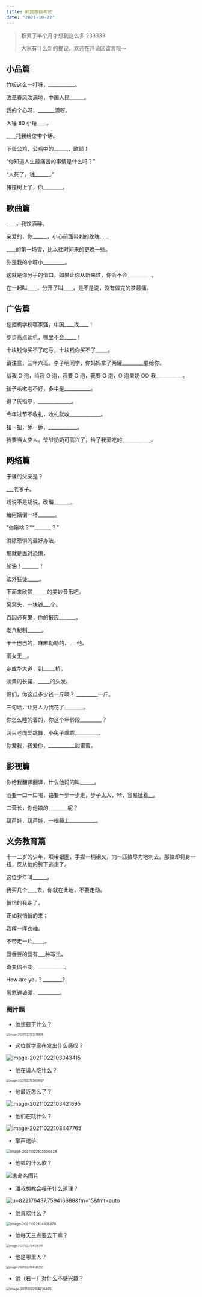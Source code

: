 ```yaml
---
title: 网民等级考试
date: "2021-10-22"
---
```


> 积累了半个月才想到这么多 233333
>
> 大家有什么新的提议，欢迎在评论区留言哦～

## 小品篇

竹板这么一打呀，\_\_\_\_\_\_\_\_\_\_\_。

改革春风吹满地，中国人民\_\_\_\_\_\_。

我的个心呀，\_\_\_\_\_\_\_滴呀。

大锤 80 小锤\_\_\_\_。

\_\_\_\_托我给您带个话。

下蛋公鸡，公鸡中的\_\_\_\_\_\_，欧耶！

“你知道人生最痛苦的事情是什么吗？”

“人死了，钱\_\_\_\_\_\_。”

猪撞树上了，你\_\_\_\_\_\_\_\_。

## 歌曲篇

\_\_\_\_，我饮酒醉。

亲爱的，你\_\_\_\_\_\_，小心前面带刺的玫瑰……

\_\_\_\_的第一场雪，比以往时间来的更晚一些。

你是我的小呀小\_\_\_\_\_\_\_\_\_。

这就是你分手的借口，如果让你从新来过，你会不会\_\_\_\_\_\_\_\_\_\_。

在一起叫\_\_\_\_，分开了叫\_\_\_\_，是不是说，没有做完的梦最痛。

## 广告篇

挖掘机学校哪家强，中国\_\_\_\_找\_\_\_\_！

步步高点读机，哪里不会\_\_\_\_\_！

十块钱你买不了吃亏，十块钱你买不了\_\_\_\_\_。

请注意，三年六班。李子明同学，你妈妈拿了两罐\_\_\_\_\_\_\_\_\_要给你。

给我 O 泡，给我 O 泡，我要 O 泡，我要 O 泡，O 泡果奶 OO 我\_\_\_\_\_\_\_\_\_\_\_。

孩子咳嗽老不好，多半是\_\_\_\_\_\_\_\_\_\_\_。

得了灰指甲，\_\_\_\_\_\_\_\_\_\_\_\_\_\_。

今年过节不收礼，收礼就收\_\_\_\_\_\_\_\_\_\_\_\_\_。

扭一扭，舔一舔，\_\_\_\_\_\_\_\_\_\_\_\_。

我要当太空人，爷爷奶奶可高兴了，给了我爱吃的\_\_\_\_\_\_\_\_\_\_\_\_。

## 网络篇

于谦的父亲是？

\_\_\_老爷子。

戏说不是胡说，改编\_\_\_\_\_\_\_。

给阿姨倒一杯\_\_\_\_\_\_\_。

”你瞅啥？”“\_\_\_\_\_\_\_？”

消除恐惧的最好办法，

那就是面对恐惧，

加油！\_\_\_\_\_\_\_！

法外狂徒\_\_\_\_\_。

下面来欣赏\_\_\_\_\_\_的美妙音乐吧。

窝窝头，一块钱\_\_\_个。

百因必有果，你的报应\_\_\_\_\_\_\_。

老八秘制\_\_\_\_\_\_。

干干巴巴的，麻麻勒勒的，\_\_\_他。

雨女无\_\_。

走成华大道，到\_\_\_\_\_桥。

淡黄的长裙，\_\_\_\_\_的头发。

哥们，你这瓜多少钱一斤啊？ \_\_\_\_\_\_\_\_\_一斤。

三句话，让男人为我花了\_\_\_\_\_\_\_\_。

你怎么睡的着的，你这个年龄段\_\_\_\_\_\_\_\_\_？

两只老虎爱跳舞，小兔子乖乖\_\_\_\_\_\_\_\_\_\_。

你爱我，我爱你，\_\_\_\_\_\_\_\_\_\_\_甜蜜蜜。

## 影视篇

你给我翻译翻译，什么他妈的叫\_\_\_\_\_\_。

酒要一口一口喝，路要一步一步走，步子太大，咔，容易扯着\_\_。

二营长，你他娘的\_\_\_\_\_\_\_\_呢？

葫芦娃，葫芦娃，一根藤上\_\_\_\_\_\_\_\_\_\_\_。

## 义务教育篇

十一二岁的少年，项带银圈，手捏一柄钢叉，向一匹猹尽力地刺去。那猹却将身一扭，反从他的胯下逃走了。

这位少年叫\_\_\_\_\_\_。

我买几个\_\_\_\_去。你就在此地，不要走动。

悄悄的我走了，

正如我悄悄的来；

我挥一挥衣袖，

不带走一片\_\_\_\_\_。

茴香豆的茴有\_\_\_种写法。

奇变偶不变，\_\_\_\_\_\_\_\_\_\_\_。

How are you？\_\_\_\_\_\_\_\_?

氢氦锂铍硼，\_\_\_\_\_\_\_\_\_。

### 图片题

- 他想要干什么？

<img src="https://img-1257284600.cos.ap-beijing.myqcloud.com/2021/202110221033118.png" alt="image-20211022103319806" style="zoom:50%;" />

- 这位哲学家在发出什么感叹？

![image-20211022103343415](https://img-1257284600.cos.ap-beijing.myqcloud.com/2021/202110221033452.png)

- 他在请人吃什么？

<img src="https://img-1257284600.cos.ap-beijing.myqcloud.com/2021/202110221034082.png" alt="image-20211022103409007" style="zoom:50%;" />

- 他最近怎么了？

![image-20211022103421695](https://img-1257284600.cos.ap-beijing.myqcloud.com/2021/202110221034726.png)

- 他们在跳什么？

![image-20211022103447765](https://img-1257284600.cos.ap-beijing.myqcloud.com/2021/202110221034799.png)

- 掌声送给

<img src="https://img-1257284600.cos.ap-beijing.myqcloud.com/2021/202110221035470.png" alt="image-20211022103506428" style="zoom:67%;" />

- 他唱的什么歌？

![未命名图片](https://img-1257284600.cos.ap-beijing.myqcloud.com/2021/202110221037847.png)

- 潘叔想教会嘎子什么道理？

![u=822176437,759416688&fm=15&fmt=auto](https://img-1257284600.cos.ap-beijing.myqcloud.com/2021/202110221040234.jpeg)

- 他喜欢什么？

<img src="https://img-1257284600.cos.ap-beijing.myqcloud.com/2021/202110221041915.png" alt="image-20211022104108879" style="zoom:67%;" />

- 他每天三点要去干嘛？

<img src="https://img-1257284600.cos.ap-beijing.myqcloud.com/2021/202110221041434.png" alt="image-20211022104126395" style="zoom:50%;" />

- 他是哪里人？

<img src="https://img-1257284600.cos.ap-beijing.myqcloud.com/2021/202110221041383.png" alt="image-20211022104140355" style="zoom:50%;" />

- 他（右一）对什么不感兴趣？

<img src="https://img-1257284600.cos.ap-beijing.myqcloud.com/2021/202110221042527.png" alt="image-20211022104235495" style="zoom:60%;" />
